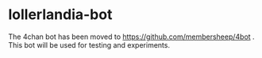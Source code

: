 # lollerlandia-bot
The 4chan bot has been moved to https://github.com/membersheep/4bot .
This bot will be used for testing and experiments.
